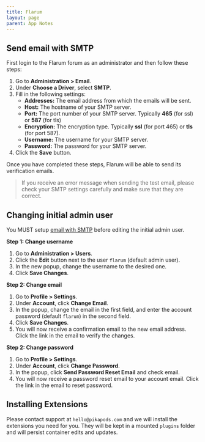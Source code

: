```yaml
---
title: Flarum
layout: page
parent: App Notes
---
```


## Send email with SMTP

First login to the Flarum forum as an administrator and then follow these steps:

1. Go to **Administration > Email**.
2. Under **Choose a Driver**, select **SMTP**.
3. Fill in the following settings:
    * **Addresses:** The email address from which the emails will be sent.
    * **Host:** The hostname of your SMTP server.
    * **Port:** The port number of your SMTP server. Typically **465** (for ssl) or **587** (for tls)
    * **Encryption:** The encryption type. Typically **ssl** (for port 465) or **tls** (for port 587).
    * **Username:** The username for your SMTP server.
    * **Password:** The password for your SMTP server.
4. Click the **Save** button.

Once you have completed these steps, Flarum will be able to send its verification emails.

> If you receive an error message when sending the test email, please check your SMTP settings carefully and make sure that they are correct.

## Changing initial admin user

You MUST setup [email with SMTP](#send-email-with-smtp) before editing the initial admin user.

**Step 1: Change username**

1. Go to **Administration > Users**.
2. Click the **Edit** button next to the user `flarum` (default admin user).
3. In the new popup, change the username to the desired one.
4. Click **Save Changes**.

**Step 2: Change email**

1. Go to **Profile > Settings**.
2. Under **Account**, click **Change Email**.
3. In the popup, change the email in the first field, and enter the account password (default `flarum`) in the second field.
4. Click **Save Changes**.
5. You will now receive a confirmation email to the new email address. Click the link in the email to verify the changes.

**Step 2: Change password**

1. Go to **Profile > Settings**.
2. Under **Account**, click **Change Password**.
3. In the popup, click **Send Password Reset Email** and check email.
4. You will now receive a password reset email to your account email. Click the link in the email to reset password.

## Installing Extensions

Please contact support at `hello@pikapods.com` and we will install the extensions you need for you. They will be kept in a mounted `plugins` folder and will persist container edits and updates.
